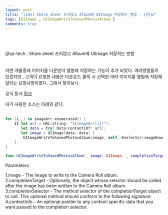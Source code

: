 ```yaml
---
layout: post
title: "[iOS] Share sheet 쓰지않고 Album에 UIImage 저장하는 방법 - 신이섭" 
tags: [UIImage , UIImageWriteToSavedPhotosAlbum ]
comments: true
---
```



<br>
<br/>

[jhjo-tech : Share sheet 쓰지않고 Album에 UIImage 저장하는 방법
<br>
<br>
<br/>
이번 개발중에 이미지를 다운받아 앨범에 저장하는 기능이 추가 되었다. 여러방법들이 있겠지만 , 고객이 요청한 내용은 
다운로드 클릭 시 선택한 여러 이미지를 앨범에 저장해달라는 요청사항이였다.
그래서 찾아보니 

공식 문서 [링크] 

[링크]: https://developer.apple.com/documentation/uikit/1619125-uiimagewritetosavedphotosalbum

내가 사용한 소스는 아래와 같다.
<br>
<br/>

 
```swift
for (i,_) in imageArr.enumerated() {
    if let url = URL(string: "\(imageArr[i])"),
       let data = try? Data(contentsOf: url),
       let image = UIImage(data: data) {
        UIImageWriteToSavedPhotosAlbum(image, self, #selector(imageDownload(_:didFinishSavingWithError:contextInfo:)), nil)
    }
}
```

```swift
func UIImageWriteToSavedPhotosAlbum(_ image: UIImage, _ completionTarget: Any?, _ completionSelector: Selector?, _ contextInfo: UnsafeMutableRawPointer?)

```
Parameters

1.image	 - The image to write to the Camera Roll album.  
2.completionTarget	- Optionally, the object whose selector should be called after the image has been written to the Camera Roll album.  
3.completionSelector	- The method selector of the completionTarget object to call. This optional method should conform to the following signature  
4.contextInfo	- An optional pointer to any context-specific data that you want passed to the completion selector.  
 
<br>
<br/>
